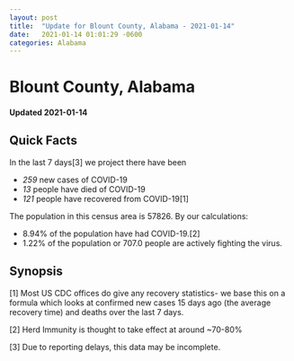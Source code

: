 ```yaml
---
layout: post
title:  "Update for Blount County, Alabama - 2021-01-14"
date:   2021-01-14 01:01:29 -0600
categories: Alabama
---
```


# Blount County, Alabama
#### Updated 2021-01-14

## Quick Facts

In the last 7 days[3] we project there have been
- *259* new cases of COVID-19
- *13* people have died of COVID-19
- *121* people have recovered from COVID-19[1]

The population in this census area is 57826. By our calculations:
- 8.94% of the population have had COVID-19.[2]
- 1.22% of the population or 707.0 people are actively fighting the virus.

## Synopsis




[1] Most US CDC offices do give any recovery statistics- we base this on a formula which looks at confirmed new cases
15 days ago (the average recovery time) and deaths over the last 7 days.

[2] Herd Immunity is thought to take effect at around ~70-80%

[3] Due to reporting delays, this data may be incomplete.
 
    